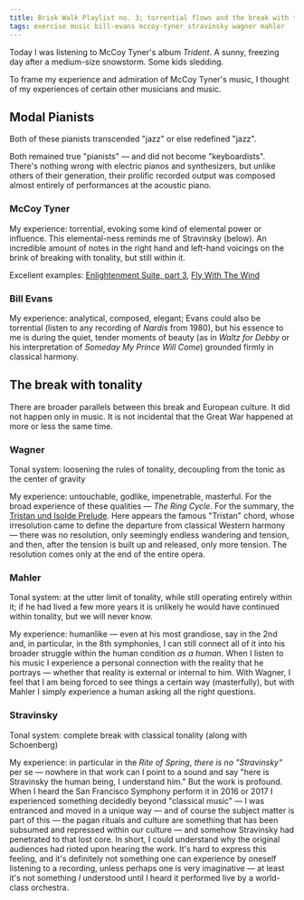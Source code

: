 ```yaml
---
title: Brisk Walk Playlist no. 3; torrential flows and the break with tonality
tags: exercise music bill-evans mccoy-tyner stravinsky wagner mahler
---
```


Today I was listening to McCoy Tyner's album _Trident_. A sunny, freezing day after a medium-size snowstorm. Some kids sledding.

To frame my experience and admiration of McCoy Tyner's music, I thought of my experiences of certain other musicians and music.

## Modal Pianists

Both of these pianists transcended "jazz" or else redefined "jazz".

Both remained true "pianists" — and did not become "keyboardists". There's nothing wrong with electric pianos and synthesizers, but unlike others of their generation, their prolific recorded output was composed almost entirely of performances at the acoustic piano.

### McCoy Tyner

My experience: torrential, evoking some kind of elemental power or influence. This elemental-ness reminds me of Stravinsky (below). An incredible amount of notes in the right hand and left-hand voicings on the brink of breaking with tonality, but still within it.

Excellent examples: [Enlightenment Suite, part 3](https://www.youtube.com/watch?v=psfHjIVd8VI), [Fly With The Wind](https://www.youtube.com/watch?v=UZIXDTH-sLA)

### Bill Evans

My experience: analytical, composed, elegant; Evans could also be torrential (listen to any recording of _Nardis_ from 1980), but his essence to me is during the quiet, tender moments of beauty (as in _Waltz for Debby_ or his interpretation of _Someday My Prince Will Come_) grounded firmly in classical harmony.

## The break with tonality

There are broader parallels between this break and European culture. It did not happen only in music. It is not incidental that the Great War happened at more or less the same time.

### Wagner

Tonal system: loosening the rules of tonality, decoupling from the tonic as the center of gravity

My experience: untouchable, godlike, impenetrable, masterful. For the broad experience of these qualities — _The Ring Cycle_. For the summary, the [Tristan und Isolde Prelude](https://www.youtube.com/watch?v=bex_S61AI-8). Here appears the famous "Tristan" chord, whose irresolution came to define the departure from classical Western harmony — there was no resolution, only seemingly endless wandering and tension, and then, after the tension is built up and released, only more tension. The resolution comes only at the end of the entire opera.

### Mahler

Tonal system: at the utter limit of tonality, while still operating entirely within it; if he had lived a few more years it is unlikely he would have continued within tonality, but we will never know.

My experience: humanlike — even at his most grandiose, say in the 2nd and, in particular, in the 8th symphonies, I can still connect all of it into his broader struggle within the human condition _as a human_. When I listen to his music I experience a personal connection with the reality that he portrays — whether that reality is external or internal to him. With Wagner, I feel that I am being forced to see things a certain way (masterfully), but with Mahler I simply experience a human asking all the right questions.

### Stravinsky

Tonal system: complete break with classical tonality (along with Schoenberg)

My experience: in particular in the _Rite of Spring_, _there is no "Stravinsky"_ per se — nowhere in that work can I point to a sound and say "here is Stravinsky the human being, I understand him." But the work is profound. When I heard the San Francisco Symphony perform it in 2016 or 2017 I experienced something decidedly beyond "classical music" — I was entranced and moved in a unique way — and of course the subject matter is part of this — the pagan rituals and culture are something that has been subsumed and repressed within our culture — and somehow Stravinsky had penetrated to that lost core. In short, I could understand why the original audiences had rioted upon hearing the work. It's hard to express this feeling, and it's definitely not something one can experience by oneself listening to a recording, unless perhaps one is very imaginative — at least it's not something _I_ understood until I heard it performed live by a world-class orchestra.
